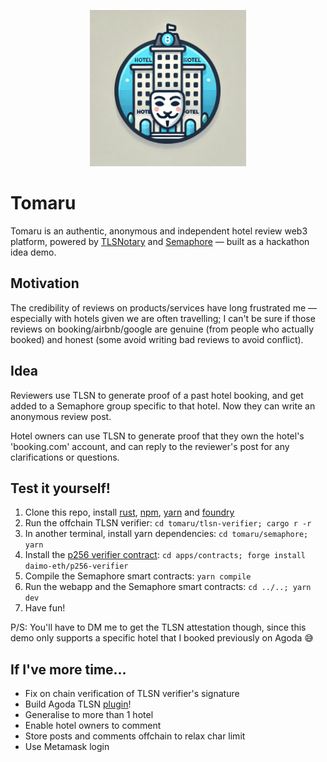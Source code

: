 <p align="center">
    <img src="./semaphore/apps/web-app/public/tomaru.png" width=250 />
</p>

# Tomaru

Tomaru is an authentic, anonymous and independent hotel review web3 platform, powered by [TLSNotary](https://tlsnotary.org/) and [Semaphore](https://semaphore.pse.dev/) — built as a hackathon idea demo.

## Motivation

The credibility of reviews on products/services have long frustrated me — especially with hotels given we are often travelling; I can't be sure if those reviews on booking/airbnb/google are genuine (from people who actually booked) and honest (some avoid writing bad reviews to avoid conflict).

## Idea

Reviewers use TLSN to generate proof of a past hotel booking, and get added to a Semaphore group specific to that hotel. Now they can write an anonymous review post. 

Hotel owners can use TLSN to generate proof that they own the hotel's 'booking.com' account, and can reply to the reviewer's post for any clarifications or questions.

## Test it yourself!
1. Clone this repo, install [rust](https://www.rust-lang.org/tools/install), [npm](https://docs.npmjs.com/downloading-and-installing-node-js-and-npm), [yarn](https://classic.yarnpkg.com/lang/en/docs/install/#mac-stable) and [foundry](https://getfoundry.sh/)
2. Run the offchain TLSN verifier: `cd tomaru/tlsn-verifier; cargo r -r`
3. In another terminal, install yarn dependencies: `cd tomaru/semaphore; yarn`
4. Install the [p256 verifier contract](https://p256.eth.limo/): `cd apps/contracts; forge install daimo-eth/p256-verifier`
5. Compile the Semaphore smart contracts: `yarn compile`
6. Run the webapp and the Semaphore smart contracts: `cd ../..; yarn dev`
7. Have fun!

P/S: You'll have to DM me to get the TLSN attestation though, since this demo only supports a specific hotel that I booked previously on Agoda 😅

## If I've more time...
- Fix on chain verification of TLSN verifier's signature
- Build Agoda TLSN [plugin](https://github.com/tlsnotary/tlsn-plugin-boilerplate/tree/main/examples)!
- Generalise to more than 1 hotel 
- Enable hotel owners to comment
- Store posts and comments offchain to relax char limit
- Use Metamask login
